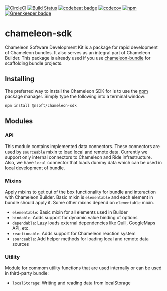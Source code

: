 [![CircleCI](https://circleci.com/gh/chmjs/chameleon-sdk/tree/master.svg?style=shield)](https://circleci.com/gh/chmjs/chameleon-sdk/tree/master)
[![Build Status](https://travis-ci.org/chmjs/chameleon-sdk.svg?branch=master)](https://travis-ci.org/chmjs/chameleon-sdk) 
[![codebeat badge](https://codebeat.co/badges/690f689b-87eb-42f4-a656-cc3400ac3c0d)](https://codebeat.co/projects/github-com-chmjs-chameleon-sdk-master)
[![codecov](https://codecov.io/gh/chmjs/chameleon-sdk/branch/master/graph/badge.svg)](https://codecov.io/gh/chmjs/chameleon-sdk)
[![npm](https://img.shields.io/npm/v/@nsoft/chameleon-sdk.svg)](https://www.npmjs.com/package/@nsoft/chameleon-sdk) 
[![Greenkeeper badge](https://badges.greenkeeper.io/chmjs/chameleon-sdk.svg)](https://greenkeeper.io/) 

# chameleon-sdk

Chameleon Software Development Kit is a package for rapid development of Chameleon bundles. It also serves as an integral part of Chameleon Builder. This package is already used if you use [chameleon-bundle](https://github.com/chmjs/chameleon-bundle) for scaffolding bundle projects.

## Installing

The preferred way to install the Chameleon SDK for is to use the [npm](http://npmjs.org) package manager. Simply type the following into a terminal window:

```sh
npm install @nsoft/chameleon-sdk
```

## Modules

### API

This module contains implemented data connectors. These connectors are used by `sourceable` mixin to load local and remote data. Currently we support only internal connectors to Chameleon and Ride infrastructure. Also, we have `local` connector that loads dummy data which can be used in local development of bundle.

### Mixins

Apply mixins to get out of the box functionality for bundle and interaction with Chameleon Builder. Basic mixin is `elementable` and each element in bundle should apply it. Some other mixins depend on `elementable` mixin.

- `elementable`: Basic mixin for all elements used in Builder
- `bindable`: Adds support for dynamic value binding of options
- `dependable`: Lazy loads external dependencies like Quill, GoogleMaps API, etc.
- `reactionable`: Adds support for Chameleon reaction system
- `sourceable`: Add helper methods for loading local and remote data sources

### Utility

Module for commom utility functions that are used internally or can be used in third-party bundle:

- `localStorage`: Writing and reading data from localStorage
